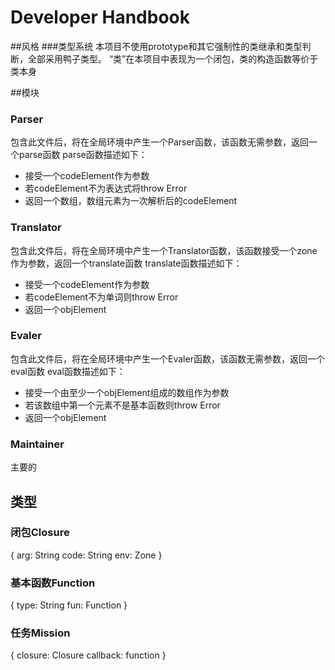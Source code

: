 Developer Handbook
==================
##风格
###类型系统
本项目不使用prototype和其它强制性的类继承和类型判断，全部采用鸭子类型。
“类”在本项目中表现为一个闭包，类的构造函数等价于类本身

##模块
### Parser
包含此文件后，将在全局环境中产生一个Parser函数，该函数无需参数，返回一个parse函数
parse函数描述如下：
* 接受一个codeElement作为参数
* 若codeElement不为表达式将throw Error
* 返回一个数组，数组元素为一次解析后的codeElement

### Translator
包含此文件后，将在全局环境中产生一个Translator函数，该函数接受一个zone作为参数，返回一个translate函数
translate函数描述如下：
* 接受一个codeElement作为参数
* 若codeElement不为单词则throw Error
* 返回一个objElement

### Evaler
包含此文件后，将在全局环境中产生一个Evaler函数，该函数无需参数，返回一个eval函数
eval函数描述如下：
* 接受一个由至少一个objElement组成的数组作为参数
* 若该数组中第一个元素不是基本函数则throw Error
* 返回一个objElement

### Maintainer
主要的

## 类型

### 闭包Closure
{
	arg: String
	code: String
	env: Zone
}

### 基本函数Function
{
	type: String
	fun: Function
}

### 任务Mission
{
	closure: Closure
	callback: function
}